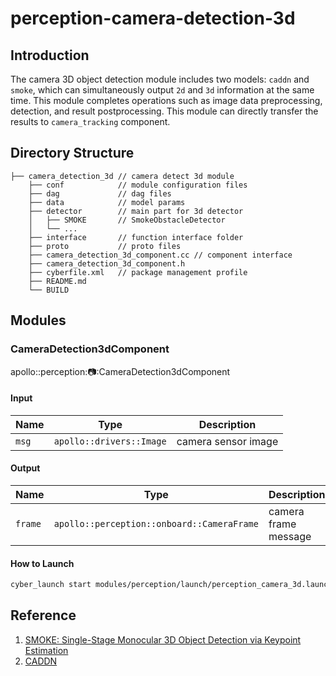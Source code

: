 # perception-camera-detection-3d

## Introduction

The camera 3D object detection module includes two models: `caddn` and `smoke`, which can simultaneously output `2d` and
`3d` information at the same time. This module completes operations such as image data preprocessing, detection, and
result postprocessing. This module can directly transfer the results to `camera_tracking` component.

## Directory Structure

```
├── camera_detection_3d // camera detect 3d module
    ├── conf            // module configuration files
    ├── dag             // dag files
    ├── data            // model params
    ├── detector        // main part for 3d detector
    │   ├── SMOKE       // SmokeObstacleDetector
    │   └── ...
    ├── interface       // function interface folder
    ├── proto           // proto files
    ├── camera_detection_3d_component.cc // component interface
    ├── camera_detection_3d_component.h
    ├── cyberfile.xml   // package management profile
    ├── README.md
    └── BUILD
```

## Modules

### CameraDetection3dComponent

apollo::perception::camera::CameraDetection3dComponent

#### Input

| Name  | Type                     | Description         |
| ----- | ------------------------ | ------------------- |
| `msg` | `apollo::drivers::Image` | camera sensor image |

#### Output

| Name    | Type                                       | Description          |
| ------- | ------------------------------------------ | -------------------- |
| `frame` | `apollo::perception::onboard::CameraFrame` | camera frame message |

#### How to Launch

```bash
cyber_launch start modules/perception/launch/perception_camera_3d.launch
```

## Reference

1. [SMOKE: Single-Stage Monocular 3D Object Detection via Keypoint Estimation](https://arxiv.org/pdf/2002.10111.pdf)
2. [CADDN](https://arxiv.org/abs/2103.01100)
